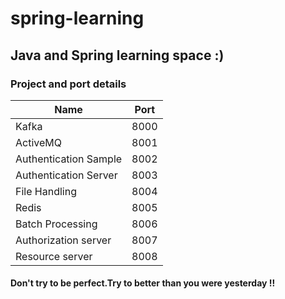 # spring-learning

## Java and Spring learning space :)

### Project and port details

|Name|Port|
|--|--|
|Kafka | 8000 |
|ActiveMQ | 8001 |
|Authentication Sample | 8002 |
|Authentication Server | 8003 |
|File Handling | 8004 |
|Redis | 8005 |
|Batch Processing | 8006 |
|Authorization server | 8007 |
|Resource server | 8008 |

#### Don't try to be perfect.Try to better than you were yesterday !!
